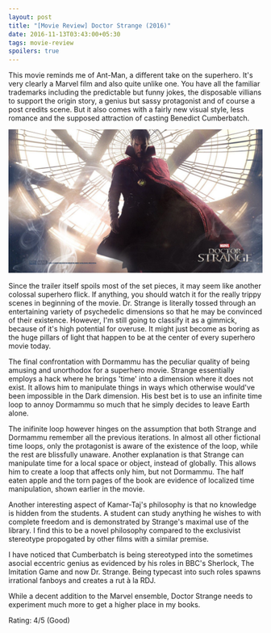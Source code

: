 ```yaml
---
layout: post
title: "[Movie Review] Doctor Strange (2016)"
date: 2016-11-13T03:43:00+05:30
tags: movie-review
spoilers: true
---
```


This movie reminds me of Ant-Man, a different take on the superhero.
It's very clearly a Marvel film and also quite unlike one.
You have all the familiar trademarks including the predictable but funny jokes, the disposable villians to support the origin story, a genius but sassy protagonist and of course a post credits scene.
But it also comes with a fairly new visual style, less romance and the supposed attraction of casting Benedict Cumberbatch. 

![Doctor Strange (2016)](/img/movie-poster-doctor-strange-2016.jpg 'Doctor Strange (2016)')

Since the trailer itself spoils most of the set pieces, it may seem like another colossal superhero flick.
If anything, you should watch it for the really trippy scenes in beginning of the movie.
Dr. Strange is literally tossed through an entertaining variety of psychedelic dimensions so that he may be convinced of their existence.
However, I'm still going to classify it as a gimmick, because of it's high potential for overuse.
It might just become as boring as the huge pillars of light that happen to be at the center of every superhero movie today.

The final confrontation with Dormammu has the peculiar quality of being amusing and unorthodox for a superhero movie.
Strange essentially employs a hack where he brings 'time' into a dimension where it does not exist.
It allows him to manipulate things in ways which otherwise would've been impossible in the Dark dimension.
His best bet is to use an infinite time loop to annoy Dormammu so much that he simply decides to leave Earth alone.

The inifinite loop however hinges on the assumption that both Strange and Dormammu remember all the previous iterations.
In almost all other fictional time loops, only the protagonist is aware of the existence of the loop, while the rest are blissfully unaware.
Another explanation is that Strange can manipulate time for a local space or object, instead of globally.
This allows him to create a loop that affects only him, but not Dormammu.
The half eaten apple and the torn pages of the book are evidence of localized time manipulation, shown earlier in the movie.

Another interesting aspect of Kamar-Taj's philosophy is that no knowledge is hidden from the students.
A student can study anything he wishes to with complete freedom and is demonstrated by Strange's maximal use of the library.
I find this to be a novel philosophy compared to the exclusivist stereotype propogated by other films with a similar premise.

I have noticed that Cumberbatch is being stereotyped into the sometimes asocial eccentric genius as evidenced by his roles in BBC's Sherlock, The Imitation Game and now Dr. Strange.
Being typecast into such roles spawns irrational fanboys and creates a rut à la RDJ.

While a decent addition to the Marvel ensemble, Doctor Strange needs to experiment much more to get a higher place in my books.

Rating: 4/5 (Good)
